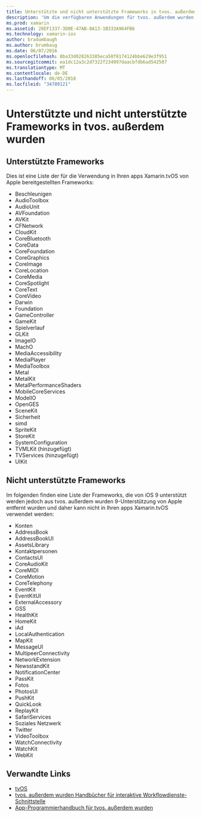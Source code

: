 ```yaml
---
title: Unterstützte und nicht unterstützte Frameworks in tvos. außerdem wurden
description: 'Um die verfügbaren Anwendungen für tvos. außerdem wurden Funktionen zu verdeutlichen, dieses Dokument enthält zwei Listen mit Apple-Frameworks: von tvos. außerdem wurden unterstützt und von tvos. außerdem wurden nicht unterstützt.'
ms.prod: xamarin
ms.assetid: 28EF1337-3D0E-47AB-8A13-1B333A964FB6
ms.technology: xamarin-ios
author: bradumbaugh
ms.author: brumbaug
ms.date: 06/07/2016
ms.openlocfilehash: 8ba33d028263385eca50f8174124bbe629e3f951
ms.sourcegitcommit: ea1dc12a3c2d7322f234997daacbfdb6ad542507
ms.translationtype: MT
ms.contentlocale: de-DE
ms.lasthandoff: 06/05/2018
ms.locfileid: "34789121"
---
```

# <a name="supported-and-unsupported-frameworks-in-tvos"></a>Unterstützte und nicht unterstützte Frameworks in tvos. außerdem wurden

<a name="Supported-Frameworks" />

## <a name="supported-frameworks"></a>Unterstützte Frameworks

Dies ist eine Liste der für die Verwendung in Ihren apps Xamarin.tvOS von Apple bereitgestellten Frameworks:

* Beschleunigen
* AudioToolbox
* AudioUnit
* AVFoundation
* AVKit
* CFNetwork
* CloudKit
* CoreBluetooth
* CoreData
* CoreFoundation
* CoreGraphics
* CoreImage
* CoreLocation
* CoreMedia
* CoreSpotlight
* CoreText
* CoreVideo
* Darwin
* Foundation
* GameController
* GameKit
* Spielverlauf
* GLKit
* ImageIO
* MachO
* MediaAccessibility
* MediaPlayer
* MediaToolbox
* Metal
* MetalKit
* MetalPerformanceShaders
* MobileCoreServices
* ModelIO
* OpenGES
* SceneKit
* Sicherheit
* simd
* SpriteKit
* StoreKit
* SystemConfiguration
* TVMLKit (hinzugefügt)
* TVServices (hinzugefügt)
* UIKit

<a name="Unsupported-Frameworks" />

## <a name="unsupported-frameworks"></a>Nicht unterstützte Frameworks

Im folgenden finden eine Liste der Frameworks, die von iOS 9 unterstützt werden jedoch aus tvos. außerdem wurden 9-Unterstützung von Apple entfernt wurden und daher kann nicht in Ihren apps Xamarin.tvOS verwendet werden:

* Konten
* AddressBook
* AddressBookUI
* AssetsLibrary
* Kontaktpersonen
* ContactsUI
* CoreAudioKit
* CoreMIDI
* CoreMotion
* CoreTelephony
* EventKit
* EventKitUI
* ExternalAccessory
* GSS
* HealthKit
* HomeKit
* iAd
* LocalAuthentication
* MapKit
* MessageUI
* MultipeerConnectivity
* NetworkExtension
* NewsstandKit
* NotificationCenter
* PassKit
* Fotos
* PhotosUI
* PushKit
* QuickLook
* ReplayKit
* SafariServices
* Soziales Netzwerk
* Twitter
* VideoToolbox
* WatchConnectivity
* WatchKit
* WebKit



## <a name="related-links"></a>Verwandte Links

- [tvOS](https://developer.apple.com/tvos/)
- [tvos. außerdem wurden Handbücher für interaktive Workflowdienste-Schnittstelle](https://developer.apple.com/tvos/human-interface-guidelines/)
- [App-Programmierhandbuch für tvos. außerdem wurden](https://developer.apple.com/library/prerelease/tvos/documentation/General/Conceptual/AppleTV_PG/)
